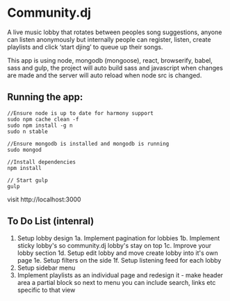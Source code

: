 # Community.dj
A live music lobby that rotates between peoples song suggestions, anyone can listen anonymously but internally people can register, listen, create playlists and click ‘start djing’ to queue up their songs.

This app is using node, mongodb (mongoose), react, browserify, babel, sass and gulp, the project will auto build sass and javascript when changes are made and the server will auto reload when node src is changed.

## Running the app:
	
	//Ensure node is up to date for harmony support
	sudo npm cache clean -f
	sudo npm install -g n
	sudo n stable

	//Ensure mongodb is installed and mongodb is running
	sudo mongod

	//Install dependencies
	npm install

	// Start gulp
	gulp

visit http://localhost:3000

## To Do List (intenral)
1. Setup lobby design
	1a. Implement pagination for lobbies
	1b. Implement sticky lobby's so community.dj lobby's stay on top
	1c. Improve your lobby section
	1d. Setup edit lobby and move create lobby into it's own page
	1e. Setup filters on the side
	1f. Setup listening feed for each lobby
2. Setup sidebar menu
3. Implement playlists as an individual page and redesign it - make header area a partial block so next to menu you can include search, links etc specific to that view